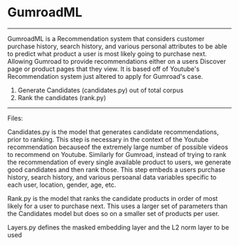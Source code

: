 # GumroadML
-----------------------

GumroadML is a Recommendation system that considers customer purchase history, search history, and various personal attributes to be able to 
predict what product a user is most likely going to purchase next.  Allowing Gumroad to provide recommendations either on a users Discover page 
or product pages that they view.  It is based off of Youtube's Recommendation system just altered to apply for Gumroad's case.

1. Generate Candidates (candidates.py) out of total corpus 
2. Rank the candidates (rank.py)





------------------------
Files:

Candidates.py is the model that generates candidate recommendations, prior to ranking.  This step is necessary in the context of the Youtube 
recommendation becauseof the extremely large number of possible videos to recommend on Youtube.  Similarly for Gumroad, instead of trying to 
rank the recommendation of every single available product to users, we generate good candidates and then rank those.  This step embeds a users 
purchase history, search history, and various persoanal data variables specific to each user, location, gender, age, etc.

Rank.py is the model that ranks the candidate products in order of most likely for a user to purchase next.  This uses a larger set of parameters 
than the Candidates model but does so on a smaller set of products per user.

Layers.py defines the masked embedding layer and the L2 norm layer to be used
